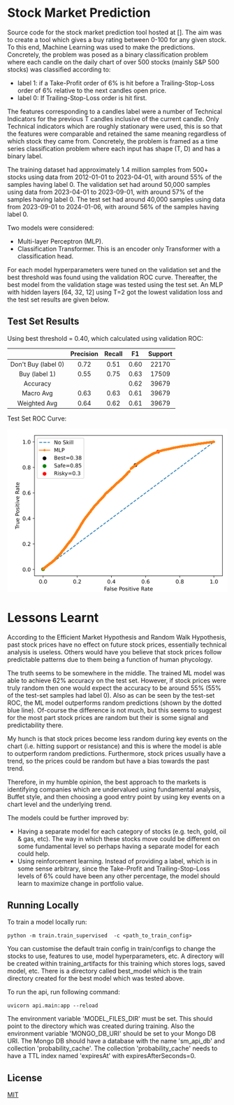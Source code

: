 # Stock Market Prediction

Source code for the stock market prediction tool hosted at []. The aim was to create a tool which gives a buy rating between 0-100 for any given stock. To this end, Machine Learning was used to make the predictions. Concretely, the problem was posed as a binary classification problem where each candle on the daily chart of over 500 stocks (mainly S&P 500 stocks) was classified according to:

- label 1: if a Take-Profit order of 6% is hit before a Trailing-Stop-Loss order of 6% relative to the next candles open price.
- label 0: If Trailing-Stop-Loss order is hit first.

The features corresponding to a candles label were a number of Technical Indicators for the previous T candles inclusive of the current candle. Only Technical indicators which are roughly stationary were used, this is so that the features were comparable and retained the same meaning regardless of which stock they came from. Concretely, the problem is framed as a time series classification problem where each input has shape (T, D) and has a binary label.

The training dataset had approximately 1.4 million samples from 500+ stocks using data from 2012-01-01 to 2023-04-01, with around 55% of the samples having label 0. The validation set had around 50,000 samples using data from 2023-04-01 to 2023-09-01, with around 57% of the samples having label 0. The test set had around 40,000 samples using data from 2023-09-01 to 2024-01-06, with around 56% of the samples having label 0.

Two models were considered:

- Multi-layer Perceptron (MLP).
- Classification Transformer. This is an encoder only Transformer with a classification head.

For each model hyperparameters were tuned on the validation set and the best threshold was found using the validation ROC curve. Thereafter, the best model from the validation stage was tested using the test set. An MLP with hidden layers [64, 32, 12] using T=2 got the lowest validation loss and the test set results are given below.

## Test Set Results

Using best threshold = 0.40, which calculated using validation ROC:

|                     | Precision | Recall |  F1  | Support |
| :-----------------: | :-------: | :----: | :--: | :-----: |
| Don't Buy (label 0) |   0.72    |  0.51  | 0.60 |  22170  |
|    Buy (label 1)    |   0.55    |  0.75  | 0.63 |  17509  |
|      Accuracy       |           |        | 0.62 |  39679  |
|      Macro Avg      |   0.63    |  0.63  | 0.61 |  39679  |
|    Weighted Avg     |   0.64    |  0.62  | 0.61 |  39679  |

Test Set ROC Curve:

![roc_curve](https://github.com/psyfb2/stock-prediction/blob/main/best_model/test_roc.png?raw=true)

# Lessons Learnt

According to the Efficient Market Hypothesis and Random Walk Hypothesis, past stock prices have no effect on future stock prices, essentially technical analysis is useless. Others would have you believe that stock prices follow predictable patterns due to them being a function of human phycology.

The truth seems to be somewhere in the middle. The trained ML model was able to achieve 62% accuracy on the test set. However, if stock prices were truly random then one would expect the accuracy to be around 55% (55% of the test-set samples had label 0). Also as can be seen by the test-set ROC, the ML model outperforms random predictions (shown by the dotted blue line). Of-course the difference is not much, but this seems to suggest for the most part stock prices are random but their is some signal and predictability there.

My hunch is that stock prices become less random during key events on the chart (i.e. hitting support or resistance) and this is where the model is able to outperform random predictions. Furthermore, stock prices usually have a trend, so the prices could be random but have a bias towards the past trend.

Therefore, in my humble opinion, the best approach to the markets is identifying companies which are undervalued using fundamental analysis, Buffet style, and then choosing a good entry point by using key events on a chart level and the underlying trend.

The models could be further improved by:

- Having a separate model for each category of stocks (e.g. tech, gold, oil & gas, etc). The way in which these stocks move could be different on some fundamental level so perhaps having a separate model for each could help.
- Using reinforcement learning. Instead of providing a label, which is in some sense arbitrary, since the Take-Profit and Trailing-Stop-Loss levels of 6% could have been any other percentage, the model should learn to maximize change in portfolio value.

## Running Locally

To train a model locally run:

```
python -m train.train_supervised  -c <path_to_train_config>
```

You can customise the default train config in train/configs to change the stocks to use, features to use, model hyperparameters, etc. A directory will be created within training_artifacts for this training which stores logs, saved model, etc. There is a directory called best_model which is the train directory created for the best model which was tested above.

To run the api, run following command:

```
uvicorn api.main:app --reload
```

The environment variable 'MODEL_FILES_DIR' must be set. This should point to the directory which was created during training. Also the environment variable 'MONGO_DB_URI' should be set to your Mongo DB URI. The Mongo DB should have a database with the name 'sm_api_db' and collection 'probability_cache'. The collection 'probability_cache' needs to have a TTL index named 'expiresAt' with expiresAfterSeconds=0.

## License

[MIT](https://choosealicense.com/licenses/mit/)
